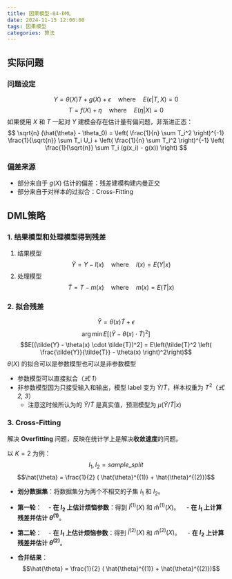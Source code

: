 ```yaml
---
title: 因果模型-04-DML
date: 2024-11-15 12:00:00
tags: 因果模型
categories: 算法
---
```


## 实际问题

### 问题设定
$$
Y = \theta(X) T + g(X) + \epsilon \quad \text{where} \quad E(\epsilon | T, X) = 0 $$
$$
T = f(X) + \eta \quad \text{where} \quad E(\eta | X) = 0 
$$
如果使用 $X$ 和 $T$ 一起对 $Y$ 建模会存在估计量有偏问题，非渐进正态：
$$
\sqrt{n} (\hat{\theta} - \theta_0) = \left( \frac{1}{n} \sum T_i^2 \right)^{-1} \frac{1}{\sqrt{n}} \sum T_i U_i + \left( \frac{1}{n} \sum T_i^2 \right)^{-1} \left( \frac{1}{\sqrt{n}} \sum T_i (g(x_i) - g(x)) \right)
$$
### 偏差来源

- 部分来自于 $g(X)$ 估计的偏差：残差建模构建内曼正交
- 部分来自于对样本的过拟合：Cross-Fitting

## DML策略

### 1. 结果模型和处理模型得到残差

1. 结果模型
$$
\tilde{Y} = Y - l(x) \quad \text{where} \quad l(x) = E(Y|x)
$$
2. 处理模型
$$
\tilde{T} = T - m(x) \quad \text{where} \quad m(x) = E(T|x)
$$
### 2. 拟合残差

$$\tilde{Y} = \theta(x) \tilde{T} + \epsilon$$
$$\arg\min E[(\tilde{Y} - \theta(x) \cdot \tilde{T})^2]$$
$$E[(\tilde{Y} - \theta(x) \cdot \tilde{T})^2] = E\left(\tilde{T}^2 \left( \frac{\tilde{Y}}{\tilde{T}} - \theta(x) \right)^2\right)$$
$\theta(X)$ 的拟合可以是参数模型也可以是非参数模型
- 参数模型可以直接拟合（*式 1*）
- 非参数模型因为只接受输入和输出，模型 label 变为 $\tilde{Y}/\tilde{T}$，样本权重为 $T^2$（*式2, 3*）
	- 注意这时候所认为的 $\tilde{Y}/\tilde{T}$ 是真实值，预测模型为 $\mu(\tilde{Y}/\tilde{T}|x)$ 

### 3. Cross-Fitting

解决 **Overfitting** 问题，反映在统计学上是解决**收敛速度**的问题。

以 $K=2$ 为例： 
$$I_1, I_2 = sample\_split$$
$$\hat{\theta} = \frac{1}{2} ( \hat{\theta}^{(1)} + \hat{\theta}^{(2)})$$

- **划分数据集**：将数据集分为两个不相交的子集 $I_1$ 和 $I_2$。 

- **第一轮**： 
  - **在 $I_2$ 上估计烦恼参数**：得到 $\hat{l}^{(1)}(X)$ 和 $\hat{m}^{(1)}(X)$。 
  - **在 $I_1$ 上计算残差并估计 $\theta^{(1)}$**。 

- **第二轮**： 
  - **在 $I_1$ 上估计烦恼参数**：得到 $\hat{l}^{(2)}(X)$ 和 $\hat{m}^{(2)}(X)$。 
  - **在 $I_2$ 上计算残差并估计 $\theta^{(2)}$**。 

- **合并结果**： 
$$\hat{\theta} = \frac{1}{2} ( \hat{\theta}^{(1)} + \hat{\theta}^{(2)})$$

